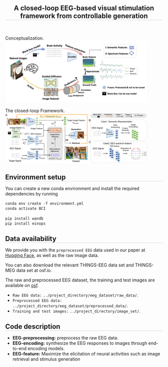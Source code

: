 <div align="center">

<h2 style="border-bottom: 1px solid lightgray;">A closed-loop EEG-based visual stimulation framework from controllable generation</h2>


</div>

<br/>

</div>

<!--  -->
Conceptualization.
<img src="Conceptualization.jpg" alt="fig_Conceptualization" style="max-width: 90%; height: auto;"/>  




The closed-loop Framework.
<img src="fig_framework.png" alt="fig_framework" style="max-width: 90%; height: auto;"/>  




<!-- ## Environment setup -->
<h2 style="border-bottom: 1px solid lightgray; margin-bottom: 5px;">Environment setup</h2>


You can  create a new conda environment and install the required dependencies by running
```
conda env create -f environment.yml
conda activate BCI

pip install wandb
pip install einops
```

<!-- ## Data availability -->
<h2 style="border-bottom: 1px solid lightgray; margin-bottom: 5px;">Data availability</h2>

We provide you with the ``preprocessed EEG`` data used in our paper at [Hugging Face](https://huggingface.co/datasets/LidongYang/EEG_Image_decode), as well as the raw image data.


You can also download the relevant THINGS-EEG data set and THINGS-MEG data set at osf.io.

The raw and preprocessed EEG dataset, the training and test images are available on [osf](https://osf.io/3jk45/).
- ``Raw EEG data:`` `../project_directory/eeg_dataset/raw_data/`.
- ``Preprocessed EEG data:`` `../project_directory/eeg_dataset/preprocessed_data/`.
- ``Training and test images:`` `../project_directory/image_set/`.


<!-- ## Code description -->
<h2 style="border-bottom: 1px solid lightgray; margin-bottom: 5px;">Code description</h2>

* **EEG-preprocessing:** preprocess the raw EEG data.
* **EEG-encoding:** synthesize the EEG responses to images through end-to-end encoding models.
* **EEG-feature:**  Maximize the elicitation of neural activities such as image retrieval and stimulus generation





